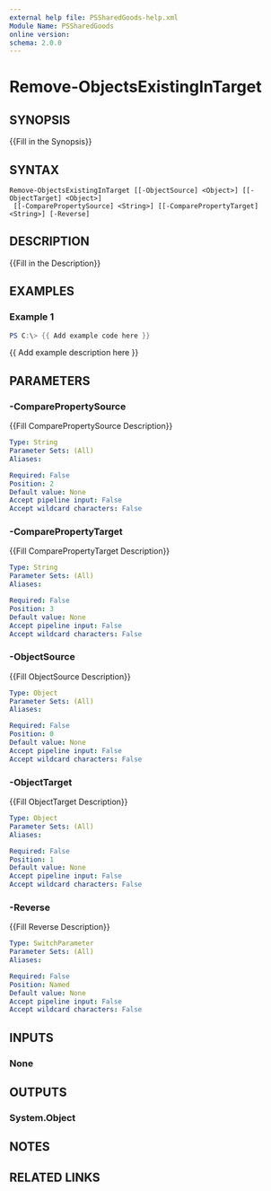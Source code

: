 ```yaml
---
external help file: PSSharedGoods-help.xml
Module Name: PSSharedGoods
online version:
schema: 2.0.0
---
```


# Remove-ObjectsExistingInTarget

## SYNOPSIS
{{Fill in the Synopsis}}

## SYNTAX

```
Remove-ObjectsExistingInTarget [[-ObjectSource] <Object>] [[-ObjectTarget] <Object>]
 [[-ComparePropertySource] <String>] [[-ComparePropertyTarget] <String>] [-Reverse]
```

## DESCRIPTION
{{Fill in the Description}}

## EXAMPLES

### Example 1
```powershell
PS C:\> {{ Add example code here }}
```

{{ Add example description here }}

## PARAMETERS

### -ComparePropertySource
{{Fill ComparePropertySource Description}}

```yaml
Type: String
Parameter Sets: (All)
Aliases:

Required: False
Position: 2
Default value: None
Accept pipeline input: False
Accept wildcard characters: False
```

### -ComparePropertyTarget
{{Fill ComparePropertyTarget Description}}

```yaml
Type: String
Parameter Sets: (All)
Aliases:

Required: False
Position: 3
Default value: None
Accept pipeline input: False
Accept wildcard characters: False
```

### -ObjectSource
{{Fill ObjectSource Description}}

```yaml
Type: Object
Parameter Sets: (All)
Aliases:

Required: False
Position: 0
Default value: None
Accept pipeline input: False
Accept wildcard characters: False
```

### -ObjectTarget
{{Fill ObjectTarget Description}}

```yaml
Type: Object
Parameter Sets: (All)
Aliases:

Required: False
Position: 1
Default value: None
Accept pipeline input: False
Accept wildcard characters: False
```

### -Reverse
{{Fill Reverse Description}}

```yaml
Type: SwitchParameter
Parameter Sets: (All)
Aliases:

Required: False
Position: Named
Default value: None
Accept pipeline input: False
Accept wildcard characters: False
```

## INPUTS

### None

## OUTPUTS

### System.Object
## NOTES

## RELATED LINKS
